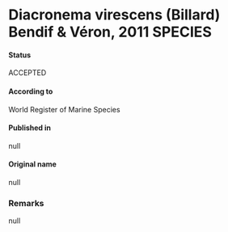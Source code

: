 Diacronema virescens (Billard) Bendif & Véron, 2011 SPECIES
=======

#### Status
ACCEPTED

#### According to
World Register of Marine Species

#### Published in
null

#### Original name
null

### Remarks
null
